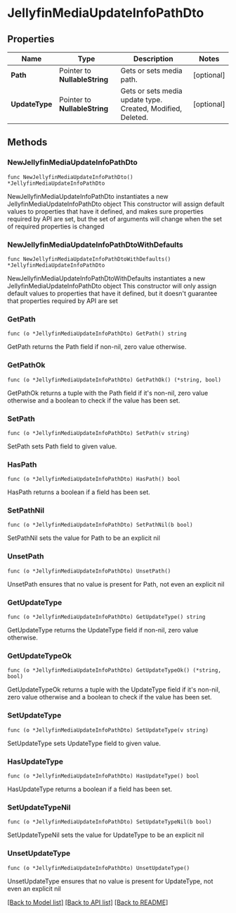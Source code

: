 # JellyfinMediaUpdateInfoPathDto

## Properties

Name | Type | Description | Notes
------------ | ------------- | ------------- | -------------
**Path** | Pointer to **NullableString** | Gets or sets media path. | [optional] 
**UpdateType** | Pointer to **NullableString** | Gets or sets media update type.  Created, Modified, Deleted. | [optional] 

## Methods

### NewJellyfinMediaUpdateInfoPathDto

`func NewJellyfinMediaUpdateInfoPathDto() *JellyfinMediaUpdateInfoPathDto`

NewJellyfinMediaUpdateInfoPathDto instantiates a new JellyfinMediaUpdateInfoPathDto object
This constructor will assign default values to properties that have it defined,
and makes sure properties required by API are set, but the set of arguments
will change when the set of required properties is changed

### NewJellyfinMediaUpdateInfoPathDtoWithDefaults

`func NewJellyfinMediaUpdateInfoPathDtoWithDefaults() *JellyfinMediaUpdateInfoPathDto`

NewJellyfinMediaUpdateInfoPathDtoWithDefaults instantiates a new JellyfinMediaUpdateInfoPathDto object
This constructor will only assign default values to properties that have it defined,
but it doesn't guarantee that properties required by API are set

### GetPath

`func (o *JellyfinMediaUpdateInfoPathDto) GetPath() string`

GetPath returns the Path field if non-nil, zero value otherwise.

### GetPathOk

`func (o *JellyfinMediaUpdateInfoPathDto) GetPathOk() (*string, bool)`

GetPathOk returns a tuple with the Path field if it's non-nil, zero value otherwise
and a boolean to check if the value has been set.

### SetPath

`func (o *JellyfinMediaUpdateInfoPathDto) SetPath(v string)`

SetPath sets Path field to given value.

### HasPath

`func (o *JellyfinMediaUpdateInfoPathDto) HasPath() bool`

HasPath returns a boolean if a field has been set.

### SetPathNil

`func (o *JellyfinMediaUpdateInfoPathDto) SetPathNil(b bool)`

 SetPathNil sets the value for Path to be an explicit nil

### UnsetPath
`func (o *JellyfinMediaUpdateInfoPathDto) UnsetPath()`

UnsetPath ensures that no value is present for Path, not even an explicit nil
### GetUpdateType

`func (o *JellyfinMediaUpdateInfoPathDto) GetUpdateType() string`

GetUpdateType returns the UpdateType field if non-nil, zero value otherwise.

### GetUpdateTypeOk

`func (o *JellyfinMediaUpdateInfoPathDto) GetUpdateTypeOk() (*string, bool)`

GetUpdateTypeOk returns a tuple with the UpdateType field if it's non-nil, zero value otherwise
and a boolean to check if the value has been set.

### SetUpdateType

`func (o *JellyfinMediaUpdateInfoPathDto) SetUpdateType(v string)`

SetUpdateType sets UpdateType field to given value.

### HasUpdateType

`func (o *JellyfinMediaUpdateInfoPathDto) HasUpdateType() bool`

HasUpdateType returns a boolean if a field has been set.

### SetUpdateTypeNil

`func (o *JellyfinMediaUpdateInfoPathDto) SetUpdateTypeNil(b bool)`

 SetUpdateTypeNil sets the value for UpdateType to be an explicit nil

### UnsetUpdateType
`func (o *JellyfinMediaUpdateInfoPathDto) UnsetUpdateType()`

UnsetUpdateType ensures that no value is present for UpdateType, not even an explicit nil

[[Back to Model list]](../README.md#documentation-for-models) [[Back to API list]](../README.md#documentation-for-api-endpoints) [[Back to README]](../README.md)


